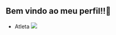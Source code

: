 ## Bem vindo ao meu perfil!!👋

- Atleta 
![](<https://media.tenor.com/2HffOAf70YEAAAAM/sheikh-neymar-neymar.gif>)
